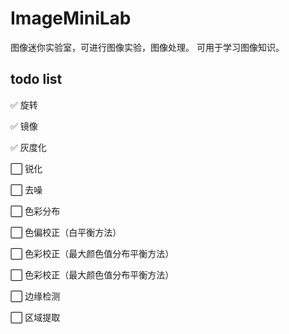 # ImageMiniLab

图像迷你实验室，可进行图像实验，图像处理。
可用于学习图像知识。



## todo list

:white_check_mark: 旋转

:white_check_mark: 镜像

:white_check_mark: 灰度化

:white_large_square: 锐化

:white_large_square: 去噪

:white_large_square: 色彩分布

:white_large_square: 色偏校正（白平衡方法）

:white_large_square: 色彩校正（最大颜色值分布平衡方法）

:white_large_square: 色彩校正（最大颜色值分布平衡方法）

:white_large_square: 边缘检测

:white_large_square: 区域提取



